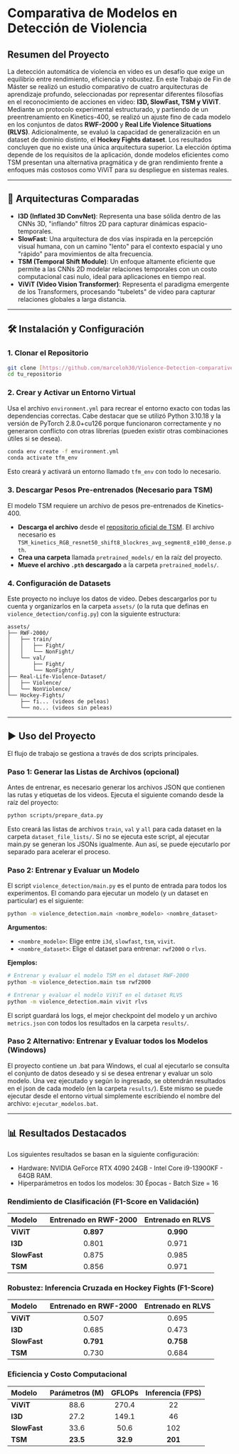 # Comparativa de Modelos en Detección de Violencia

## Resumen del Proyecto
La detección automática de violencia en video es un desafío que exige un equilibrio entre rendimiento, eficiencia y robustez. En este Trabajo de Fin de Máster se realizó un estudio comparativo de cuatro arquitecturas de aprendizaje profundo, seleccionadas por representar diferentes filosofías en el reconocimiento de acciones en video: **I3D, SlowFast, TSM y ViViT**.
Mediante un protocolo experimental estructurado, y partiendo de un preentrenamiento en Kinetics-400, se realizó un ajuste fino de cada modelo en los conjuntos de datos **RWF-2000** y **Real Life Violence Situations (RLVS)**. Adicionalmente, se evaluó la capacidad de generalización en un dataset de dominio distinto, el **Hockey Fights dataset**.
Los resultados concluyen que no existe una única arquitectura superior. La elección óptima depende de los requisitos de la aplicación, donde modelos eficientes como TSM presentan una alternativa pragmática y de gran rendimiento frente a enfoques más costosos como ViViT para su despliegue en sistemas reales.

---

## 🚀 Arquitecturas Comparadas

-   **I3D (Inflated 3D ConvNet)**: Representa una base sólida dentro de las CNNs 3D, "inflando" filtros 2D para capturar dinámicas espacio-temporales.
-   **SlowFast**: Una arquitectura de dos vías inspirada en la percepción visual humana, con un camino "lento" para el contexto espacial y uno "rápido" para movimientos de alta frecuencia.
-   **TSM (Temporal Shift Module)**: Un enfoque altamente eficiente que permite a las CNNs 2D modelar relaciones temporales con un costo computacional casi nulo, ideal para aplicaciones en tiempo real.
-   **ViViT (Video Vision Transformer)**: Representa el paradigma emergente de los Transformers, procesando "tubelets" de video para capturar relaciones globales a larga distancia.

---

## 🛠️ Instalación y Configuración

### 1. Clonar el Repositorio
```bash
git clone [https://github.com/marceloh30/Violence-Detection-comparative.git](https://github.com/marceloh30/Violence-Detection-comparative.git)
cd tu_repositorio
```

### 2. Crear y Activar un Entorno Virtual
Usa el archivo `environment.yml` para recrear el entorno exacto con todas las dependencias correctas. 
Cabe destacar que se utilizó Python 3.10.18 y la versión de PyTorch 2.8.0+cu126 porque funcionaron correctamente y no generaron conflicto con otras librerías (pueden existir otras combinaciones útiles si se desea).
```bash
conda env create -f environment.yml
conda activate tfm_env
```
Esto creará y activará un entorno llamado `tfm_env` con todo lo necesario.

### 3. Descargar Pesos Pre-entrenados (Necesario para TSM)
El modelo TSM requiere un archivo de pesos pre-entrenados de Kinetics-400.
- **Descarga el archivo** desde el [repositorio oficial de TSM](https://github.com/mit-han-lab/temporal-shift-module). El archivo necesario es `TSM_kinetics_RGB_resnet50_shift8_blockres_avg_segment8_e100_dense.pth`.
- **Crea una carpeta** llamada `pretrained_models/` en la raíz del proyecto.
- **Mueve el archivo `.pth` descargado** a la carpeta `pretrained_models/`.

### 4. Configuración de Datasets
Este proyecto no incluye los datos de video. Debes descargarlos por tu cuenta y organizarlos en la carpeta `assets/` (o la ruta que definas en `violence_detection/config.py`) con la siguiente estructura:

```
assets/
├── RWF-2000/
│   ├── train/
│   │   ├── Fight/
│   │   └── NonFight/
│   └── val/
│       ├── Fight/
│       └── NonFight/
├── Real-Life-Violence-Dataset/
│   ├── Violence/
│   └── NonViolence/
└── Hockey-Fights/
    ├── fi... (videos de peleas)
    └── no... (videos sin peleas)
```

---

## ▶️ Uso del Proyecto

El flujo de trabajo se gestiona a través de dos scripts principales.

### Paso 1: Generar las Listas de Archivos (opcional)
Antes de entrenar, es necesario generar los archivos JSON que contienen las rutas y etiquetas de los videos. Ejecuta el siguiente comando desde la raíz del proyecto:
```bash
python scripts/prepare_data.py
```
Esto creará las listas de archivos `train`, `val` y `all` para cada dataset en la carpeta `dataset_file_lists/`.
Si no se ejecuta este script, al ejecutar main.py se generan los JSONs igualmente. Aun así, se puede ejecutarlo por separado para acelerar el proceso.

### Paso 2: Entrenar y Evaluar un Modelo
El script `violence_detection/main.py` es el punto de entrada para todos los experimentos. El comando para ejecutar un modelo (y un dataset en particular) es el siguiente:
```bash
python -m violence_detection.main <nombre_modelo> <nombre_dataset>
```
**Argumentos:**
-   `<nombre_modelo>`: Elige entre `i3d`, `slowfast`, `tsm`, `vivit`.
-   `<nombre_dataset>`: Elige el dataset para entrenar: `rwf2000` o `rlvs`.

**Ejemplos:**
```bash
# Entrenar y evaluar el modelo TSM en el dataset RWF-2000
python -m violence_detection.main tsm rwf2000

# Entrenar y evaluar el modelo ViViT en el dataset RLVS
python -m violence_detection.main vivit rlvs
```
El script guardará los logs, el mejor checkpoint del modelo y un archivo `metrics.json` con todos los resultados en la carpeta `results/`.

### Paso 2 Alternativo: Entrenar y Evaluar todos los Modelos (Windows)
El proyecto contiene un .bat para Windows, el cual al ejecutarlo se consulta el conjunto de datos deseado y si se desea entrenar y evaluar un solo modelo.
Una vez ejecutado y según lo ingresado, se obtendrán resultados en el json de cada modelo (en la carpeta `results/`). 
Este mismo se puede ejecutar desde el entorno virtual simplemente escribiendo el nombre del archivo: `ejecutar_modelos.bat`.

---

## 📊 Resultados Destacados

Los siguientes resultados se basan en la siguiente configuración:
-   Hardware: NVIDIA GeForce RTX 4090 24GB - Intel Core i9-13900KF - 64GB RAM.
-   Hiperparámetros en todos los modelos: 30 Épocas - Batch Size = 16

### Rendimiento de Clasificación (F1-Score en Validación)

| Modelo | Entrenado en RWF-2000 | Entrenado en RLVS |
| :--- | :---: | :---: |
| **ViViT** | **0.897** | **0.990** |
| **I3D** | 0.801 | 0.971 |
| **SlowFast** | 0.875 | 0.985 |
| **TSM** | 0.856 | 0.971 |

### Robustez: Inferencia Cruzada en Hockey Fights (F1-Score)

| Modelo | Entrenado en RWF-2000 | Entrenado en RLVS |
| :--- | :---: | :---: |
| **ViViT** | 0.507 | 0.695 |
| **I3D** | 0.685 | 0.473 |
| **SlowFast** | **0.791** | **0.758** |
| **TSM** | 0.730 | 0.684 |

### Eficiencia y Costo Computacional
| Modelo | Parámetros (M) | GFLOPs | Inferencia (FPS) |
| :--- | :---: | :---: | :---: |
| **ViViT** | 88.6 | 270.4 | 22 |
| **I3D** | 27.2 | 149.1 | 46 |
| **SlowFast** | 33.6 | 50.6 | 102 |
| **TSM** | **23.5** | **32.9** | **201** |
